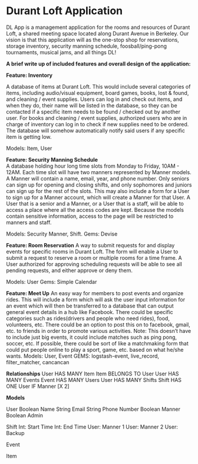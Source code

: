 # Durant Loft Application

DL App is a management application for the rooms and resources of Durant Loft, a shared meeting space located along Durant Avenue in Berkeley.  Our vision is that this application will as the one-stop shop for reservations, storage inventory, security manning schedule, foosball/ping-pong tournaments, musical jams, and all things DL!  


**A brief write up of included features and overall design of the application:**

**Feature: Inventory**  

A database of items at Durant Loft. This would include several categories of items, including audio/visual equipment, board games, books, lost & found, and cleaning / event supplies. Users can log in and check out items, and when they do, their name will be listed in the database, so they can be contacted if a specific item needs to be found / checked out by another user. For books and cleaning / event supplies, authorized users who are in charge of inventory can log in to check if new supplies need to be ordered. The database will somehow automatically notify said users if any specific item is getting low. 

Models: Item, User 


**Feature: Security Manning Schedule**  
A database holding hour long time slots from Monday to Friday, 10AM - 12AM. Each time slot will have two manners represented by Manner models. A Manner will contain a name, email, year, and phone number. Only seniors can sign up for opening and closing shifts, and only sophomores and juniors can sign up for the rest of the slots. This may also include a form for a User to sign up for a Manner account, which will create a Manner for that User. A User that is a senior and a Manner, or a User that is a staff, will be able to access a place where all the access codes are kept.  Because the models contain sensitive information, access to the page will be restricted to manners and staff.  

Models: Security Manner, Shift.
Gems: Devise

**Feature: Room Reservation**
A way to submit requests for and display events for specific rooms in Durant Loft. The form will enable a User to submit a request to reserve a room or multiple rooms for a time frame. A User authorized for approving scheduling requests will be able to see all pending requests, and either approve or deny them.  

Models: User
Gems: Simple Calendar


**Feature: Meet Up** 
An easy way for members to post events and organize rides. This will include a form which will ask the user input information for an event which will then be transferred to a database that can output general event details in a hub like Facebook.  There could be specific categories such as rides(drivers and people who need rides), food, volunteers, etc. There could be an option to post this on to facebook, gmail, etc. to friends in order to promote various activities. Note: This doesn’t have to include just big events, it could include matches such as ping pong, soccer, etc. If possible, there could be sort of like a matchmaking form that could put people online to play a sport, game, etc. based on what he/she wants.
Models: User, Event
GEMS: logstash-event, live_record, filter_matcher, cancancan


**Relationships**
User HAS MANY Item 
Item BELONGS TO User
User HAS MANY Events
Event HAS MANY Users
User HAS MANY Shifts
Shift HAS ONE User IF Manner [X 2]


**Models**

User
Boolean Name
String Email
String Phone Number
Boolean Manner
Boolean Admin

Shift
Int: Start Time
Int: End Time
User: Manner 1
User: Manner 2
User: Backup

Event

Item





